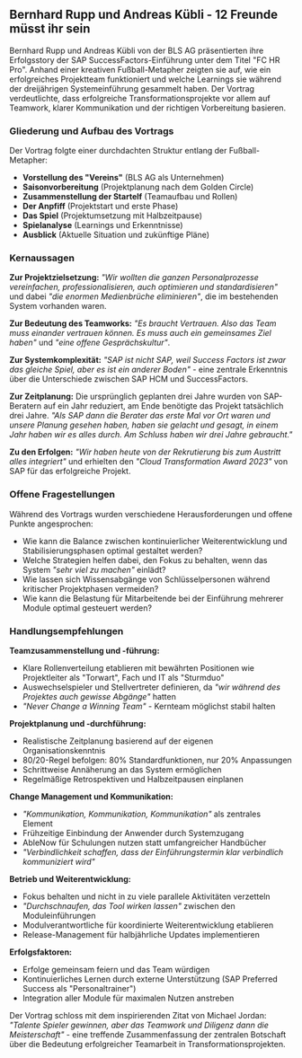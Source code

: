 ## Bernhard Rupp und Andreas Kübli - 12 Freunde müsst ihr sein

Bernhard Rupp und Andreas Kübli von der BLS AG präsentierten ihre Erfolgsstory der SAP SuccessFactors-Einführung unter dem Titel "FC HR Pro". Anhand einer kreativen Fußball-Metapher zeigten sie auf, wie ein erfolgreiches Projektteam funktioniert und welche Learnings sie während der dreijährigen Systemeinführung gesammelt haben. Der Vortrag verdeutlichte, dass erfolgreiche Transformationsprojekte vor allem auf Teamwork, klarer Kommunikation und der richtigen Vorbereitung basieren.

### Gliederung und Aufbau des Vortrags

Der Vortrag folgte einer durchdachten Struktur entlang der Fußball-Metapher:

- **Vorstellung des "Vereins"** (BLS AG als Unternehmen)
- **Saisonvorbereitung** (Projektplanung nach dem Golden Circle)
- **Zusammenstellung der Startelf** (Teamaufbau und Rollen)
- **Der Anpfiff** (Projektstart und erste Phase)
- **Das Spiel** (Projektumsetzung mit Halbzeitpause)
- **Spielanalyse** (Learnings und Erkenntnisse)
- **Ausblick** (Aktuelle Situation und zukünftige Pläne)

### Kernaussagen

**Zur Projektzielsetzung:**
*"Wir wollten die ganzen Personalprozesse vereinfachen, professionalisieren, auch optimieren und standardisieren"* und dabei *"die enormen Medienbrüche eliminieren"*, die im bestehenden System vorhanden waren.

**Zur Bedeutung des Teamworks:**
*"Es braucht Vertrauen. Also das Team muss einander vertrauen können. Es muss auch ein gemeinsames Ziel haben"* und *"eine offene Gesprächskultur"*.

**Zur Systemkomplexität:**
*"SAP ist nicht SAP, weil Success Factors ist zwar das gleiche Spiel, aber es ist ein anderer Boden"* - eine zentrale Erkenntnis über die Unterschiede zwischen SAP HCM und SuccessFactors.

**Zur Zeitplanung:**
Die ursprünglich geplanten drei Jahre wurden von SAP-Beratern auf ein Jahr reduziert, am Ende benötigte das Projekt tatsächlich drei Jahre. *"Als SAP dann die Berater das erste Mal vor Ort waren und unsere Planung gesehen haben, haben sie gelacht und gesagt, in einem Jahr haben wir es alles durch. Am Schluss haben wir drei Jahre gebraucht."*

**Zu den Erfolgen:**
*"Wir haben heute von der Rekrutierung bis zum Austritt alles integriert"* und erhielten den *"Cloud Transformation Award 2023"* von SAP für das erfolgreiche Projekt.

### Offene Fragestellungen

Während des Vortrags wurden verschiedene Herausforderungen und offene Punkte angesprochen:

- Wie kann die Balance zwischen kontinuierlicher Weiterentwicklung und Stabilisierungsphasen optimal gestaltet werden?
- Welche Strategien helfen dabei, den Fokus zu behalten, wenn das System *"sehr viel zu machen"* einlädt?
- Wie lassen sich Wissensabgänge von Schlüsselpersonen während kritischer Projektphasen vermeiden?
- Wie kann die Belastung für Mitarbeitende bei der Einführung mehrerer Module optimal gesteuert werden?

### Handlungsempfehlungen

**Teamzusammenstellung und -führung:**
- Klare Rollenverteilung etablieren mit bewährten Positionen wie Projektleiter als "Torwart", Fach und IT als "Sturmduo"
- Auswechselspieler und Stellvertreter definieren, da *"wir während des Projektes auch gewisse Abgänge"* hatten
- *"Never Change a Winning Team"* - Kernteam möglichst stabil halten

**Projektplanung und -durchführung:**
- Realistische Zeitplanung basierend auf der eigenen Organisationskenntnis
- 80/20-Regel befolgen: 80% Standardfunktionen, nur 20% Anpassungen
- Schrittweise Annäherung an das System ermöglichen
- Regelmäßige Retrospektiven und Halbzeitpausen einplanen

**Change Management und Kommunikation:**
- *"Kommunikation, Kommunikation, Kommunikation"* als zentrales Element
- Frühzeitige Einbindung der Anwender durch Systemzugang
- AbleNow für Schulungen nutzen statt umfangreicher Handbücher
- *"Verbindlichkeit schaffen, dass der Einführungstermin klar verbindlich kommuniziert wird"*

**Betrieb und Weiterentwicklung:**
- Fokus behalten und nicht in zu viele parallele Aktivitäten verzetteln
- *"Durchschnaufen, das Tool wirken lassen"* zwischen den Moduleinführungen
- Modulverantwortliche für koordinierte Weiterentwicklung etablieren
- Release-Management für halbjährliche Updates implementieren

**Erfolgsfaktoren:**
- Erfolge gemeinsam feiern und das Team würdigen
- Kontinuierliches Lernen durch externe Unterstützung (SAP Preferred Success als "Personaltrainer")
- Integration aller Module für maximalen Nutzen anstreben

Der Vortrag schloss mit dem inspirierenden Zitat von Michael Jordan: *"Talente Spieler gewinnen, aber das Teamwork und Diligenz dann die Meisterschaft"* - eine treffende Zusammenfassung der zentralen Botschaft über die Bedeutung erfolgreicher Teamarbeit in Transformationsprojekten.
